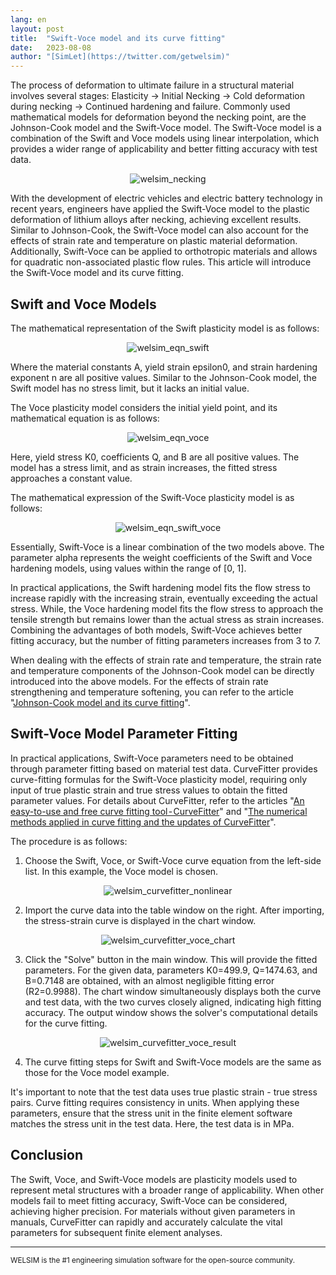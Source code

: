 ```yaml
---
lang: en
layout: post
title:  "Swift-Voce model and its curve fitting"
date:   2023-08-08
author: "[SimLet](https://twitter.com/getwelsim)"
---
```


The process of deformation to ultimate failure in a structural material involves several stages: Elasticity -> Initial Necking -> Cold deformation during necking -> Continued hardening and failure. Commonly used mathematical models for deformation beyond the necking point, are the Johnson-Cook model and the Swift-Voce model. The Swift-Voce model is a combination of the Swift and Voce models using linear interpolation, which provides a wider range of applicability and better fitting accuracy with test data.

<p align="center">
  <img src="\assets\blog\20230808\welsim_necking.png" alt="welsim_necking" />
</p>

With the development of electric vehicles and electric battery technology in recent years, engineers have applied the Swift-Voce model to the plastic deformation of lithium alloys after necking, achieving excellent results. Similar to Johnson-Cook, the Swift-Voce model can also account for the effects of strain rate and temperature on plastic material deformation. Additionally, Swift-Voce can be applied to orthotropic materials and allows for quadratic non-associated plastic flow rules. This article will introduce the Swift-Voce model and its curve fitting.


## Swift and Voce Models
The mathematical representation of the Swift plasticity model is as follows:
<p align="center">
  <img src="\assets\blog\20230808\welsim_eqn_swift.png" alt="welsim_eqn_swift" />
</p>

Where the material constants A, yield strain epsilon0, and strain hardening exponent n are all positive values. Similar to the Johnson-Cook model, the Swift model has no stress limit, but it lacks an initial value.

The Voce plasticity model considers the initial yield point, and its mathematical equation is as follows:
<p align="center">
  <img src="\assets\blog\20230808\welsim_eqn_voce.png" alt="welsim_eqn_voce" />
</p>

Here, yield stress K0, coefficients Q, and B are all positive values. The model has a stress limit, and as strain increases, the fitted stress approaches a constant value.

The mathematical expression of the Swift-Voce plasticity model is as follows:
<p align="center">
  <img src="\assets\blog\20230808\welsim_eqn_swift_voce.png" alt="welsim_eqn_swift_voce" />
</p>

Essentially, Swift-Voce is a linear combination of the two models above. The parameter alpha represents the weight coefficients of the Swift and Voce hardening models, using values within the range of [0, 1].

In practical applications, the Swift hardening model fits the flow stress to increase rapidly with the increasing strain, eventually exceeding the actual stress. While, the Voce hardening model fits the flow stress to approach the tensile strength but remains lower than the actual stress as strain increases. Combining the advantages of both models, Swift-Voce achieves better fitting accuracy, but the number of fitting parameters increases from 3 to 7.

When dealing with the effects of strain rate and temperature, the strain rate and temperature components of the Johnson-Cook model can be directly introduced into the above models. For the effects of strain rate strengthening and temperature softening, you can refer to the article "[Johnson-Cook model and its curve fitting](https://welsim.com/2023/07/28/johnson-cook-model-and-its-curve-fitting.html)".


## Swift-Voce Model Parameter Fitting
In practical applications, Swift-Voce parameters need to be obtained through parameter fitting based on material test data. CurveFitter provides curve-fitting formulas for the Swift-Voce plasticity model, requiring only input of true plastic strain and true stress values to obtain the fitted parameter values. For details about CurveFitter, refer to the articles "[An easy-to-use and free curve fitting tool - CurveFitter](https://welsim.com/2021/07/09/an-easy-to-use-and-free-curve-fitting-tool-curvefitter.html)" and "[The numerical methods applied in curve fitting and the updates of CurveFitter](https://welsim.com/2022/08/11/the-numerical-methods-applied-in-curve-fitting-and-the-updates-of-CurveFitter.html)".

The procedure is as follows:
1. Choose the Swift, Voce, or Swift-Voce curve equation from the left-side list. In this example, the Voce model is chosen.
<p align="center">
  <img src="\assets\blog\20230808\welsim_curvefitter_nonlinear.png" alt="welsim_curvefitter_nonlinear" />
</p>

2. Import the curve data into the table window on the right. After importing, the stress-strain curve is displayed in the chart window.
<p align="center">
  <img src="\assets\blog\20230808\welsim_curvefitter_voce_chart.png" alt="welsim_curvefitter_voce_chart" />
</p>

3. Click the "Solve" button in the main window. This will provide the fitted parameters. For the given data, parameters K0=499.9, Q=1474.63, and B=0.7148 are obtained, with an almost negligible fitting error (R2=0.9988). The chart window simultaneously displays both the curve and test data, with the two curves closely aligned, indicating high fitting accuracy. The output window shows the solver's computational details for the curve fitting.
<p align="center">
  <img src="\assets\blog\20230808\welsim_curvefitter_voce_result.png" alt="welsim_curvefitter_voce_result" />
</p>

4. The curve fitting steps for Swift and Swift-Voce models are the same as those for the Voce model example.

It's important to note that the test data uses true plastic strain - true stress pairs. Curve fitting requires consistency in units. When applying these parameters, ensure that the stress unit in the finite element software matches the stress unit in the test data. Here, the test data is in MPa.


## Conclusion

The Swift, Voce, and Swift-Voce models are plasticity models used to represent metal structures with a broader range of applicability. When other models fail to meet fitting accuracy, Swift-Voce can be considered, achieving higher precision. For materials without given parameters in manuals, CurveFitter can rapidly and accurately calculate the vital parameters for subsequent finite element analyses.

---

<small>
WELSIM is the #1 engineering simulation software for the open-source community.
</small>
